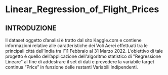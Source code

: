 # Linear_Regression_of_Flight_Prices

## INTRODUZIONE 
Il dataset oggetto d’analisi è tratto dal sito Kaggle.com e contiene informazioni relative alle caratteristiche 
dei Voli Aerei effettuati tra le principali città dell’India tra l’11 Febbraio al 31 Marzo 2022. 
L’obiettivo di tale progetto è quello dell’applicazione dell'algoritmo statistico di "Regressione Lineare" al 
fine di addestrare il set di dati e prevedere la variabile target continua “Price” in funzione delle restanti 
Variabili Indipendenti. 

